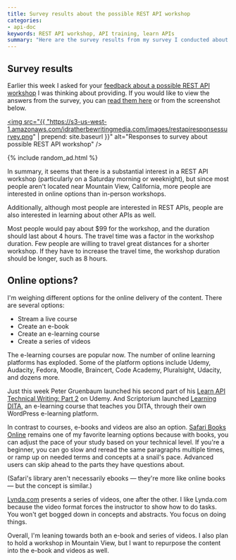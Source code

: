 ```yaml
---
title: Survey results about the possible REST API workshop
categories:
- api-doc
keywords: REST API workshop, API training, learn APIs
summary: "Here are the survey results from my survey I conducted about a possible REST API workshop. Although a workshop would have a lot of appeal, many people are interested in online options since they aren't located in the area where I would give the workshop."
---
```


## Survey results

Earlier this week I asked for your [feedback about a possible REST API workshop](https://idratherbewriting.com/2015/07/20/survey-about-possible-rest-api-workshop/) I was thinking about providing. If you would like to view the answers from the survey, you can [read them here](https://www.surveymonkey.com/results/SM-NLCQLJCY/) or from the screenshot below.

<a href="https://www.surveymonkey.com/results/SM-NLCQLJCY/"><img src="{{ "https://s3-us-west-1.amazonaws.com/idratherbewritingmedia.com/images/restapiresponsessurvey.png" | prepend: site.baseurl }}" alt="Responses to survey about possible REST API workshop" /></a>

{% include random_ad.html %}

In summary, it seems that there is a substantial interest in a REST API workshop (particularly on a Saturday morning or weeknight), but since most people aren't located near Mountain View, California, more people are interested in online options than in-person workshops. 

Additionally, although most people are interested in REST APIs, people are also interested in learning about other APIs as well.

Most people would pay about $99 for the workshop, and the duration should last about 4 hours. The travel time was a factor in the workshop duration. Few people are willing to travel great distances for a shorter workshop. If they have to increase the travel time, the workshop duration should be longer, such as 8 hours.

## Online options?

I'm weighing different options for the online delivery of the content. There are several options:

* Stream a live course
* Create an e-book
* Create an e-learning course
* Create a series of videos

The e-learning courses are popular now. The number of online learning platforms has exploded. Some of the platform options include Udemy, Audacity, Fedora, Moodle, Braincert, Code Academy, Pluralsight, Udacity, and dozens more.

Just this week Peter Gruenbaum launched his second part of his [Learn API Technical Writing: Part 2](https://www.udemy.com/learn-api-technical-writing-2-rest-for-writers/) on Udemy. And Scriptorium launched [Learning DITA](http://www.learningdita.com/), an e-learning course that teaches you DITA, through their own WordPress e-learning platform.

In contrast to courses, e-books and videos are also an option. [Safari Books Online](http://safaribooksonline) remains one of my favorite learning options because with books, you can adjust the pace of your study based on your technical level. If you're a beginner, you can go slow and reread the same paragraphs multiple times, or ramp up on needed terms and concepts at a snail's pace. Advanced users can skip ahead to the parts they have questions about.

(Safari's library aren't necessarily ebooks &mdash; they're more like online books &mdash; but the concept is similar.)

[Lynda.com](http://lynda.com) presents a series of videos, one after the other. I like Lynda.com because the video format forces the instructor to show how to do tasks. You won't get bogged down in concepts and abstracts. You focus on doing things.

Overall, I'm leaning towards both an e-book and series of videos. I also plan to hold a workshop in Mountain View, but I want to repurpose the content into the e-book and videos as well.
